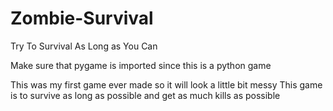 # Zombie-Survival
Try To Survival As Long as You Can

Make sure that pygame is imported since this is a python game

This was my first game ever made so it will look a little bit messy
This game is to survive as long as possible and get as much kills as possible 
